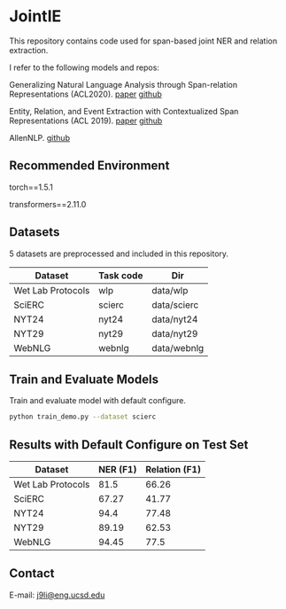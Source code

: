 # JointIE

This repository contains code used for span-based joint NER and relation extraction.

I refer to the following models and repos:

Generalizing Natural Language Analysis through Span-relation Representations (ACL2020). [paper](https://arxiv.org/abs/1911.03822) [github](https://github.com/neulab/cmu-multinlp)

Entity, Relation, and Event Extraction with Contextualized Span Representations (ACL 2019). [paper](https://www.semanticscholar.org/paper/Entity%2C-Relation%2C-and-Event-Extraction-with-Span-Wadden-Wennberg/fac2368c2ec81ef82fd168d49a0def2f8d1ec7d8) [github](https://github.com/dwadden/dygiepp)

AllenNLP. [github](https://github.com/allenai/allennlp)

## Recommended Environment

torch==1.5.1

transformers==2.11.0

## Datasets

5 datasets are preprocessed and included in this repository.

| Dataset             | Task code     | Dir                      |
|---------------------|---------------|--------------------------|
| Wet Lab Protocols   | wlp           | data/wlp                 |
| SciERC              | scierc        | data/scierc              |
| NYT24               | nyt24         | data/nyt24               |
| NYT29               | nyt29         | data/nyt29               |
| WebNLG              | webnlg        | data/webnlg              |


## Train and Evaluate Models

Train and evaluate model with default configure.
```bash
python train_demo.py --dataset scierc
```

## Results with Default Configure on Test Set

| Dataset             | NER (F1)     | Relation (F1) |
|---------------------|--------------|---------------|
| Wet Lab Protocols   | 81.5         | 66.26         |
| SciERC              | 67.27        | 41.77         |
| NYT24               | 94.4         | 77.48         |
| NYT29               | 89.19        | 62.53         |
| WebNLG              | 94.45        | 77.5          |

## Contact

E-mail: j9li@eng.ucsd.edu
